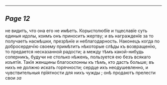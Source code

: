 

---
*Page 12*
---

не видитъ, что она его не имѣетъ.
Корыстолюбїе и тщеславїе суть единыя идолы, коимъ онъ приноситъ жертву; и въ награжденїе за то получаетъ насмѣшки, презрѣнїе и неблагодарность. Наконецъ когда по добросердечїю своему примѣтитъ нѣкоторые слѣды къ возвращенїю, то предается несказанной радости; а между тѣмъ какой-нибудь соперникъ, будучи не столько нѣженъ, пользуется ею безъ всякаго изъятїя.
Такїя женщины благосклонны къ тѣмъ, кто дастъ больше; въ нихъ не должно искать горячности; сердце ихъ неодушевленно, и чувствительныя прїятности для нихъ чужды ; онѣ продаютъ прелести свои
*за*